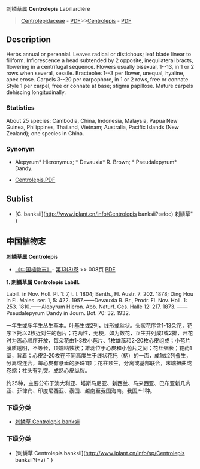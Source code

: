 刺鳞草属 **Centrolepis** Labillardière

> [Centrolepidaceae](http://www.iplant.cn/info/Centrolepidaceae?t=foc) - [PDF](http://www.iplant.cn/foc/pdf/Centrolepidaceae.pdf)>>[Centrolepis](http://www.iplant.cn/info/Centrolepis?t=foc) - [PDF](http://www.iplant.cn/foc/pdf/Centrolepis.pdf)

## Description

Herbs annual or perennial. Leaves radical or distichous; leaf blade linear to filiform. Inflorescence a head subtended by 2 opposite, inequilateral bracts, flowering in a centrifugal sequence. Flowers usually bisexual, 1--13, in 1 or 2 rows when several, sessile. Bracteoles 1--3 per flower, unequal, hyaline, apex erose. Carpels 3--20 per carpophore, in 1 or 2 rows, free or connate. Style 1 per carpel, free or connate at base; stigma papillose. Mature carpels dehiscing longitudinally.

### Statistics
About 25 species: Cambodia, China, Indonesia, Malaysia, Papua New Guinea, Philippines, Thailand, Vietnam; Australia, Pacific Islands (New Zealand); one species in China.

### Synonym
* Alepyrum* Hieronymus; * Devauxia* R. Brown; * Pseudalepyrum* Dandy.


* [Centrolepis.PDF](http://www.iplant.cn/foc/pdf/Centrolepis.pdf)

## Sublist

* [C.  banksii](http://www.iplant.cn/info/Centrolepis banksii?t=foc) 刺鳞草"
}
## 中国植物志



**刺鳞草属 Centrolepis**

* [《中国植物志》](http://www.iplant.cn/frps)- [第13(3)卷](http://www.iplant.cn/frps/vol/13(3)) >> 008页 [PDF](http://www.iplant.cn/frps/pdf/13(3)/008y.pdf)


**1. 刺鳞草属 Centrolepis Labill.**

Labill. in Nov. Holl. Pl. 1: 7, t. l. 1804; Benth., Fl. Austr. 7: 202. 1878; Ding Hou in Fl. Males. ser. 1, 5: 422. 1957.——Devauxia R. Br., Prodr. Fl. Nov. Holl. 1: 253. 1810.——Alepyrum Hieron. Abb. Naturf. Ges. Halle 12: 217. 1873. ——Pseudalepyrum Dandy in Journ. Bot. 70: 32. 1932.

一年生或多年生丛生草本。叶基生或2列，线形或丝状。头状花序含1-13朵花，花序下托以2枚近对生的苞片；花两性，无梗，如为数花，互生并列成1或2排，开花时为离心顺序开放，每朵花由1-3枚小苞片、1枚雄蕊和2-20枚心皮组成；小苞片膜质透明，不等长，顶端啮蚀状；雄蕊位于心皮和小苞片之间；花丝细长；花药1室，背着；心皮2-20枚在不同高度生于线状花托（柄）的一面，成1或2列叠生，分离或连合，每心皮有悬垂的胚珠1颗；花柱顶生，分离或基部联合，末端扭曲或卷缩；柱头有乳突。成熟心皮纵裂。

约25种，主要分布于澳大利亚、塔斯马尼亚、新西兰、马来西亚、巴布亚新几内亚、菲律宾、印度尼西亚、泰国、越南至我国海南。我国产1种。

### 下级分类
* [刺鳞草  Centrolepis banksii](Centrolepis-banksii-刺鳞草.md)

### 下级分类
* [刺鳞草  Centrolepis banksii](http://www.iplant.cn/info/sp/Centrolepis banksii?t=z)
"
}